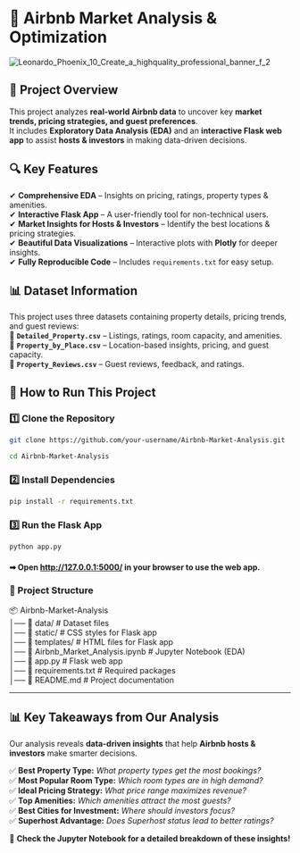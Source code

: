 # 🏡 Airbnb Market Analysis & Optimization  

![Leonardo_Phoenix_10_Create_a_highquality_professional_banner_f_2](https://github.com/user-attachments/assets/4d19a0a5-34c9-4bb2-9820-35d06eb1cf40)


## 📌 Project Overview  
This project analyzes **real-world Airbnb data** to uncover key **market trends, pricing strategies, and guest preferences**.  
It includes **Exploratory Data Analysis (EDA)** and an **interactive Flask web app** to assist **hosts & investors** in making data-driven decisions.  

## 🔍 Key Features  
✔ **Comprehensive EDA** – Insights on pricing, ratings, property types & amenities.  
✔ **Interactive Flask App** – A user-friendly tool for non-technical users.  
✔ **Market Insights for Hosts & Investors** – Identify the best locations & pricing strategies.  
✔ **Beautiful Data Visualizations** – Interactive plots with **Plotly** for deeper insights.  
✔ **Fully Reproducible Code** – Includes `requirements.txt` for easy setup.  

## 📊 Dataset Information  
This project uses three datasets containing property details, pricing trends, and guest reviews:  
📌 **`Detailed_Property.csv`** – Listings, ratings, room capacity, and amenities.  
📌 **`Property_by_Place.csv`** – Location-based insights, pricing, and guest capacity.  
📌 **`Property_Reviews.csv`** – Guest reviews, feedback, and ratings.  

## 🚀 How to Run This Project  
### 1️⃣ Clone the Repository  
```bash
git clone https://github.com/your-username/Airbnb-Market-Analysis.git
```
```bash
cd Airbnb-Market-Analysis
```
### 2️⃣ Install Dependencies
```bash
pip install -r requirements.txt
```
### 3️⃣ Run the Flask App
```bash
python app.py
```
#### ➡ Open http://127.0.0.1:5000/ in your browser to use the web app.

### 📂 Project Structure
📦 Airbnb-Market-Analysis<br>
│── 📁 data/                    # Dataset files<br>
│── 📁 static/                  # CSS styles for Flask app  <br>
│── 📁 templates/               # HTML files for Flask app  <br>
│── 📄 Airbnb_Market_Analysis.ipynb  # Jupyter Notebook (EDA)<br>
│── 📄 app.py                     # Flask web app<br>
│── 📄 requirements.txt            # Required packages<br>
│── 📄 README.md                   # Project documentation<br>

---

## 📊 **Key Takeaways from Our Analysis**  
Our analysis reveals **data-driven insights** that help **Airbnb hosts & investors** make smarter decisions.  

✅ **Best Property Type:** *What property types get the most bookings?*  
✅ **Most Popular Room Type:** *Which room types are in high demand?*  
✅ **Ideal Pricing Strategy:** *What price range maximizes revenue?*  
✅ **Top Amenities:** *Which amenities attract the most guests?*  
✅ **Best Cities for Investment:** *Where should investors focus?*  
✅ **Superhost Advantage:** *Does Superhost status lead to better ratings?*  

📌 **Check the Jupyter Notebook for a detailed breakdown of these insights!** 
